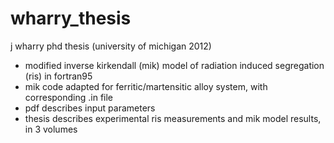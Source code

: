 # wharry_thesis
j wharry phd thesis (university of michigan 2012)
- modified inverse kirkendall (mik) model of radiation induced segregation (ris) in fortran95
- mik code adapted for ferritic/martensitic alloy system, with corresponding .in file
- pdf describes input parameters
- thesis describes experimental ris measurements and mik model results, in 3 volumes
